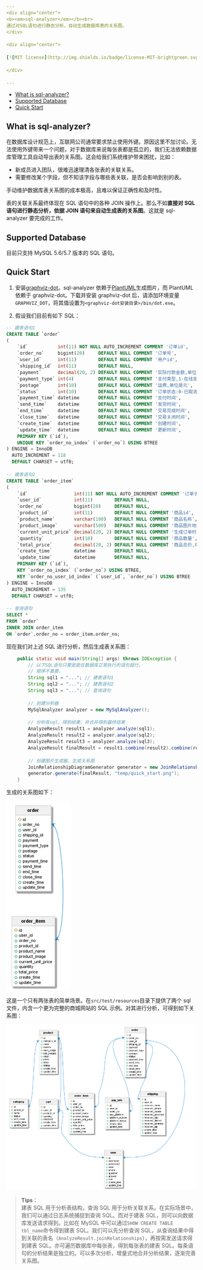 ```yaml
---
<div align="center">
<b><em>sql-analyzer</em></b><br>
通过对SQL语句进行静态分析，自动生成数据库表的关系图。
</div>

<div align="center">

[![MIT license](http://img.shields.io/badge/license-MIT-brightgreen.svg?style=flat)](http://opensource.org/licenses/MIT)

</div>

---
```


- [What is sql-analyzer?](#what-is-sql-analyzer-)
- [Supported Database](#supported-database)
- [Quick Start](#quick-start)

## What is sql-analyzer?

在数据库设计规范上，互联网公司通常要求禁止使用外键。原因这里不加讨论。无法使用外键带来一个问题，对于数据库来说每张表都是孤立的，我们无法依赖数据库管理工具自动导出表的关系图。这会给我们系统维护带来困扰，比如：

- 新成员进入团队，很难迅速理清各张表的关联关系。
- 需要修改某个字段，但不知该字段与哪些表关联，是否会影响到别的表。

手动维护数据库表关系图的成本极高，且难以保证正确性和及时性。

表的关联关系最终体现在 SQL 语句中的各种 JOIN 操作上。那么不如**直接对 SQL 语句进行静态分析，依据 JOIN 语句来自动生成表的关系图**。这就是 sql-analyzer 要完成的工作。

## Supported Database

目前只支持 MySQL 5.6/5.7 版本的 SQL 语句。

## Quick Start

1. 安装[graphviz-dot](https://www.graphviz.org/download/)。sql-analyzer 依赖于[PlantUML](https://plantuml.com/zh/index)生成图片，而 PlantUML 依赖于 graphviz-dot。下载并安装 graphviz-dot 后，请添加环境变量`GRAPHVIZ_DOT`，将其值设置为`<graphviz-dot安装目录>/bin/dot.exe`。

2. 假设我们目前有如下 SQL：

```sql
-- 建表语句1
CREATE TABLE `order`
(
    `id`           int(11) NOT NULL AUTO_INCREMENT COMMENT '订单id',
    `order_no`     bigint(20)     DEFAULT NULL COMMENT '订单号',
    `user_id`      int(11)        DEFAULT NULL COMMENT '用户id',
    `shipping_id`  int(11)        DEFAULT NULL,
    `payment`      decimal(20, 2) DEFAULT NULL COMMENT '实际付款金额,单位是元,保留两位小数',
    `payment_type` int(4)         DEFAULT NULL COMMENT '支付类型,1-在线支付',
    `postage`      int(10)        DEFAULT NULL COMMENT '运费,单位是元',
    `status`       int(10)        DEFAULT NULL COMMENT '订单状态:0-已取消-10-未付款，20-已付款，40-已发货，50-交易成功，60-交易关闭',
    `payment_time` datetime       DEFAULT NULL COMMENT '支付时间',
    `send_time`    datetime       DEFAULT NULL COMMENT '发货时间',
    `end_time`     datetime       DEFAULT NULL COMMENT '交易完成时间',
    `close_time`   datetime       DEFAULT NULL COMMENT '交易关闭时间',
    `create_time`  datetime       DEFAULT NULL COMMENT '创建时间',
    `update_time`  datetime       DEFAULT NULL COMMENT '更新时间',
    PRIMARY KEY (`id`),
    UNIQUE KEY `order_no_index` (`order_no`) USING BTREE
) ENGINE = InnoDB
  AUTO_INCREMENT = 118
  DEFAULT CHARSET = utf8;

-- 建表语句2
CREATE TABLE `order_item`
(
    `id`                 int(11) NOT NULL AUTO_INCREMENT COMMENT '订单子表id',
    `user_id`            int(11)        DEFAULT NULL,
    `order_no`           bigint(20)     DEFAULT NULL,
    `product_id`         int(11)        DEFAULT NULL COMMENT '商品id',
    `product_name`       varchar(100)   DEFAULT NULL COMMENT '商品名称',
    `product_image`      varchar(500)   DEFAULT NULL COMMENT '商品图片地址',
    `current_unit_price` decimal(20, 2) DEFAULT NULL COMMENT '生成订单时的商品单价，单位是元,保留两位小数',
    `quantity`           int(10)        DEFAULT NULL COMMENT '商品数量',
    `total_price`        decimal(20, 2) DEFAULT NULL COMMENT '商品总价,单位是元,保留两位小数',
    `create_time`        datetime       DEFAULT NULL,
    `update_time`        datetime       DEFAULT NULL,
    PRIMARY KEY (`id`),
    KEY `order_no_index` (`order_no`) USING BTREE,
    KEY `order_no_user_id_index` (`user_id`, `order_no`) USING BTREE
) ENGINE = InnoDB
  AUTO_INCREMENT = 135
  DEFAULT CHARSET = utf8;

-- 查询语句
SELECT *
FROM `order`
INNER JOIN order_item
ON `order`.order_no = order_item.order_no;
```

现在我们对上述 SQL 进行分析，然后生成表关系图：

```java
    public static void main(String[] args) throws IOException {
        // 以下SQL语句只要是能在数据库正常执行的语句就行。
        // 顺序不重要。
        String sql1 = "..."; // 建表语句1
        String sql2 = "..."; // 建表语句2
        String sql3 = "..."; // 查询语句

        // 创建分析器
        MySqlAnalyzer analyzer = new MySqlAnalyzer();

        // 分析各sql，得到结果，并合并得到最终结果
        AnalyzeResult result1 = analyzer.analyze(sql1);
        AnalyzeResult result2 = analyzer.analyze(sql2);
        AnalyzeResult result3 = analyzer.analyze(sql3);
        AnalyzeResult finalResult = result1.combine(result2).combine(result3);

        // 创建图片生成器，生成关系图
        JoinRelationshipDiagramGenerator generator = new JoinRelationshipDiagramGenerator();
        generator.generate(finalResult, "temp/quick_start.png");
    }
```

生成的关系图如下：

<img src="./docs/images/quick_start.png" alt="quick_start"/>

这是一个只有两张表的简单场景。在`src/test/resources`目录下提供了两个 sql 文件，内含一个更为完整的商城网站的 SQL 示例。对其进行分析，可得到如下关系图：

<img src="./docs/images/完整示例.png" alt="完整示例"/>

> **Tips**：<br/>
> 建表 SQL 用于分析表结构，查询 SQL 用于分析关联关系。在实际场景中，我们可以通过日志系统捕捉到查询 SQL。而对于建表 SQL，则可以向数据库发送请求得到。比如在 MySQL 中可以通过`SHOW CREATE TABLE tbl_name`命令得到建表 SQL。我们可以先分析查询 SQL，从查询结果中得到关联的表名（`AnalyzeResult.joinRelationships`），再按需发送请求得到建表 SQL。亦可遍历数据库中每张表，得到每张表的建表 SQL。每条语句的分析结果是独立的。可以多次分析，增量式地合并分析结果，逐渐完善关系图。
